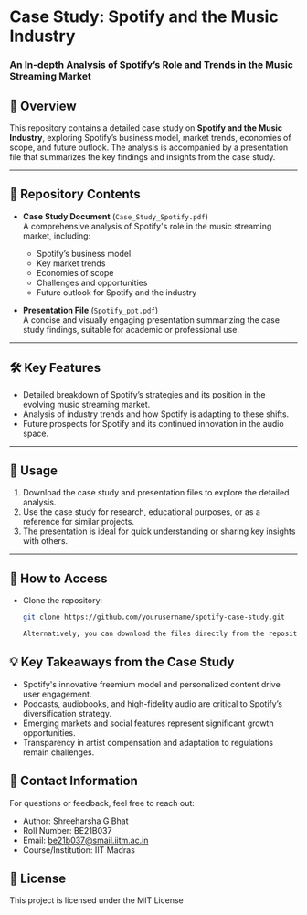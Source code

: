 # Case Study: Spotify and the Music Industry  
### An In-depth Analysis of Spotify’s Role and Trends in the Music Streaming Market  

## 📄 Overview  
This repository contains a detailed case study on **Spotify and the Music Industry**, exploring Spotify’s business model, market trends, economies of scope, and future outlook. The analysis is accompanied by a presentation file that summarizes the key findings and insights from the case study.

---

## 📂 Repository Contents  
- **Case Study Document** (`Case_Study_Spotify.pdf`)  
  A comprehensive analysis of Spotify's role in the music streaming market, including:  
  - Spotify’s business model  
  - Key market trends  
  - Economies of scope  
  - Challenges and opportunities  
  - Future outlook for Spotify and the industry  

- **Presentation File** (`Spotify_ppt.pdf`)  
  A concise and visually engaging presentation summarizing the case study findings, suitable for academic or professional use.

---

## 🛠️ Key Features  
- Detailed breakdown of Spotify’s strategies and its position in the evolving music streaming market.  
- Analysis of industry trends and how Spotify is adapting to these shifts.  
- Future prospects for Spotify and its continued innovation in the audio space.  

---

## 📢 Usage  
1. Download the case study and presentation files to explore the detailed analysis.  
2. Use the case study for research, educational purposes, or as a reference for similar projects.  
3. The presentation is ideal for quick understanding or sharing key insights with others.

---

## 🔗 How to Access  
- Clone the repository:  
  ```bash  
  git clone https://github.com/yourusername/spotify-case-study.git

  Alternatively, you can download the files directly from the repository.
## 💡 Key Takeaways from the Case Study
- Spotify's innovative freemium model and personalized content drive user engagement.
- Podcasts, audiobooks, and high-fidelity audio are critical to Spotify’s diversification strategy.
- Emerging markets and social features represent significant growth opportunities.
- Transparency in artist compensation and adaptation to regulations remain challenges.
## 📧 Contact Information
For questions or feedback, feel free to reach out:
- Author: Shreeharsha G Bhat
- Roll Number: BE21B037
- Email: be21b037@smail.iitm.ac.in
- Course/Institution: IIT Madras

## 📝 License
This project is licensed under the MIT License
